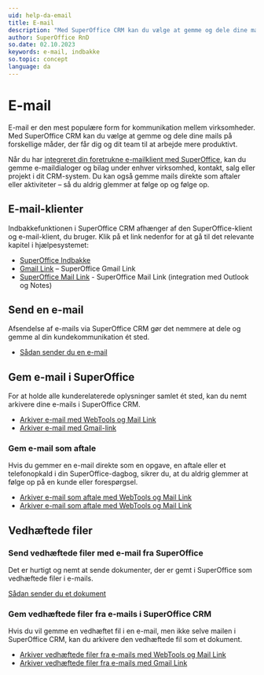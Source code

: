 ```yaml
---
uid: help-da-email
title: E-mail
description: "Med SuperOffice CRM kan du vælge at gemme og dele dine mails på forskellige måder, der får dig og dit team til at arbejde mere produktivt."
author: SuperOffice RnD
so.date: 02.10.2023
keywords: e-mail, indbakke
so.topic: concept
language: da
---
```


# E-mail

E-mail er den mest populære form for kommunikation mellem virksomheder. Med SuperOffice CRM kan du vælge at gemme og dele dine mails på forskellige måder, der får dig og dit team til at arbejde mere produktivt.

Når du har [integreret din foretrukne e-mailklient med SuperOffice][13], kan du gemme e-maildialoger og bilag under enhver virksomhed, kontakt, salg eller projekt i dit CRM-system. Du kan også gemme mails direkte som aftaler eller aktiviteter – så du aldrig glemmer at følge op og følge op.

## E-mail-klienter

Indbakkefunktionen i SuperOffice CRM afhænger af den SuperOffice-klient og e-mail-klient, du bruger. Klik på et link nedenfor for at gå til det relevante kapitel i hjælpesystemet:

* [SuperOffice Indbakke][1]
* [Gmail Link][2] – SuperOffice Gmail Link
* [SuperOffice Mail Link][6] \- SuperOffice Mail Link (integration med Outlook og Notes)

## Send en e-mail

Afsendelse af e-mails via SuperOffice CRM gør det nemmere at dele og gemme al din kundekommunikation ét sted.

* [Sådan sender du en e-mail][11]

## Gem e-mail i SuperOffice

For at holde alle kunderelaterede oplysninger samlet ét sted, kan du nemt arkivere dine e-mails i SuperOffice CRM.

* [Arkiver e-mail med WebTools og Mail Link][8]
* [Arkiver e-mail med Gmail-link][3]

### Gem e-mail som aftale

Hvis du gemmer en e-mail direkte som en opgave, en aftale eller et telefonopkald i din SuperOffice-dagbog, sikrer du, at du aldrig glemmer at følge op på en kunde eller forespørgsel.

* [Arkiver e-mail som aftale med WebTools og Mail Link][7]
* [Arkiver e-mail som aftale med WebTools og Mail Link][4]

## Vedhæftede filer

### Send vedhæftede filer med e-mail fra SuperOffice

Det er hurtigt og nemt at sende dokumenter, der er gemt i SuperOffice som vedhæftede filer i e-mails.

[Sådan sender du et dokument][12]

### Gem vedhæftede filer fra e-mails i SuperOffice CRM

Hvis du vil gemme en vedhæftet fil i en e-mail, men ikke selve mailen i SuperOffice CRM, kan du arkivere den vedhæftede fil som et dokument.

* [Arkiver vedhæftede filer fra e-mails med WebTools og Mail Link][9]
* [Arkiver vedhæftede filer fra e-mails med Gmail Link][5]

<!-- Referenced links -->
[1]: ../inbox/learn/index.md
[2]: ../gmail-link/learn/index.md
[3]: ../gmail-link/learn/email-archive-incoming.md
[4]: ../gmail-link/learn/archive-emails-as-activities.md
[5]: ../gmail-link/learn/archive-attachments.md
[6]: ../mail-link/learn/index.md
[7]: ../mail-link/learn/archive-as-activity.md
[8]: ../mail-link/learn/archive-on-contact.md
[9]: ../mail-link/learn/archive-attachment.md
[11]: ../../contact/learn/send-email.md
[12]: ../../document/learn/send-as-email.md
[13]: ../../learn/getting-started/connect-email-documents-diary.md

<!-- Referenced images -->